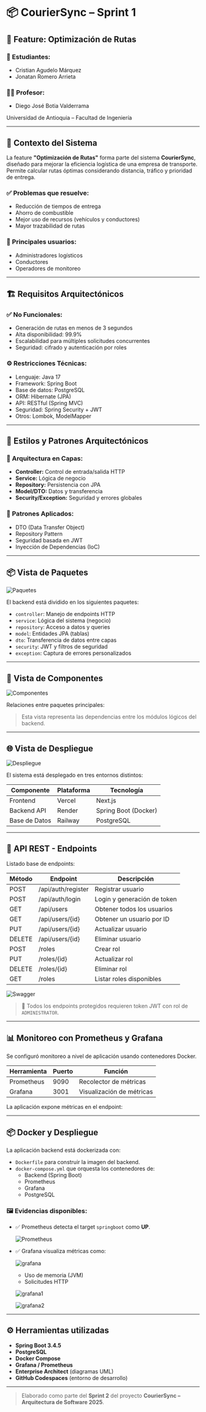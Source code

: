 # 📦 CourierSync – Sprint 1  

## 🚀 Feature: Optimización de Rutas

### 👥 Estudiantes:
- Cristian Agudelo Márquez  
- Jonatan Romero Arrieta  

### 👨‍🏫 Profesor:
- Diego José Botia Valderrama
  
 Universidad de Antioquia – Facultad de Ingeniería

---

## 📌 Contexto del Sistema

La feature **"Optimización de Rutas"** forma parte del sistema **CourierSync**, diseñado para mejorar la eficiencia logística de una empresa de transporte. Permite calcular rutas óptimas considerando distancia, tráfico y prioridad de entrega.

### ✅ Problemas que resuelve:
- Reducción de tiempos de entrega  
- Ahorro de combustible  
- Mejor uso de recursos (vehículos y conductores)  
- Mayor trazabilidad de rutas  

### 👤 Principales usuarios:
- Administradores logísticos  
- Conductores  
- Operadores de monitoreo  

---

## 🏗️ Requisitos Arquitectónicos

### ✅ No Funcionales:
- Generación de rutas en menos de 3 segundos  
- Alta disponibilidad: 99.9%  
- Escalabilidad para múltiples solicitudes concurrentes  
- Seguridad: cifrado y autenticación por roles

### ⚙️ Restricciones Técnicas:
- Lenguaje: Java 17  
- Framework: Spring Boot  
- Base de datos: PostgreSQL  
- ORM: Hibernate (JPA)  
- API: RESTful (Spring MVC)  
- Seguridad: Spring Security + JWT  
- Otros: Lombok, ModelMapper  

---

## 🧱 Estilos y Patrones Arquitectónicos

### 🧩 Arquitectura en Capas:
- **Controller:** Control de entrada/salida HTTP  
- **Service:** Lógica de negocio  
- **Repository:** Persistencia con JPA  
- **Model/DTO:** Datos y transferencia  
- **Security/Exception:** Seguridad y errores globales

### 🔁 Patrones Aplicados:
- DTO (Data Transfer Object)  
- Repository Pattern  
- Seguridad basada en JWT  
- Inyección de Dependencias (IoC)  

---

## 📦 Vista de Paquetes

![Paquetes](./img/paquetes.jpg)

El backend está dividido en los siguientes paquetes:

- `controller`: Manejo de endpoints HTTP  
- `service`: Lógica del sistema (negocio)  
- `repository`: Acceso a datos y queries  
- `model`: Entidades JPA (tablas)  
- `dto`: Transferencia de datos entre capas  
- `security`: JWT y filtros de seguridad  
- `exception`: Captura de errores personalizados  

---

## 🧩 Vista de Componentes

![Componentes](./img/componentes.jpg)

Relaciones entre paquetes principales:



> Esta vista representa las dependencias entre los módulos lógicos del backend.

---

## 🌐 Vista de Despliegue

![Despliegue](./img/despliegue.jpg)

El sistema está desplegado en tres entornos distintos:

| Componente   | Plataforma | Tecnología |
|--------------|------------|------------|
| Frontend     | Vercel     | Next.js    |
| Backend API  | Render     | Spring Boot (Docker) |
| Base de Datos| Railway    | PostgreSQL |

---

## 🔌 API REST - Endpoints

Listado base de endpoints:

| Método | Endpoint             | Descripción                 |
|--------|----------------------|-----------------------------|
| POST   | /api/auth/register   | Registrar usuario           |
| POST   | /api/auth/login      | Login y generación de token |
| GET    | /api/users           | Obtener todos los usuarios  |
| GET    | /api/users/{id}      | Obtener un usuario por ID   |
| PUT    | /api/users/{id}      | Actualizar usuario          |
| DELETE | /api/users/{id}      | Eliminar usuario            |
| POST   | /roles               | Crear rol                   |
| PUT    | /roles/{id}          | Actualizar rol              |
| DELETE | /roles/{id}          | Eliminar rol                |
| GET    | /roles               | Listar roles disponibles    |

![Swagger](./img/swagger.jpg)

> 🔐 Todos los endpoints protegidos requieren token JWT con rol de `ADMINISTRATOR`.

---

## 📊 Monitoreo con Prometheus y Grafana

Se configuró monitoreo a nivel de aplicación usando contenedores Docker.

| Herramienta | Puerto | Función                    |
|-------------|--------|----------------------------|
| Prometheus  | 9090   | Recolector de métricas     |
| Grafana     | 3001   | Visualización de métricas  |

La aplicación expone métricas en el endpoint:  


---

## 📦 Docker y Despliegue

La aplicación backend está dockerizada con:

- `Dockerfile` para construir la imagen del backend.
- `docker-compose.yml` que orquesta los contenedores de:
  - Backend (Spring Boot)
  - Prometheus
  - Grafana
  - PostgreSQL

### 🖼️ Evidencias disponibles:
- ✅ Prometheus detecta el target `springboot` como **UP**.
  
   ![Prometheus](./img/prometheus.jpg)
  
- ✅ Grafana visualiza métricas como:

   ![grafana](./img/grafana.jpg)
  
  - Uso de memoria (JVM)
  - Solicitudes HTTP
    
   ![grafana1](./img/grafana1.jpg)

   ![grafana2](./img/grafana2.jpg)

---

## ⚙️ Herramientas utilizadas

- **Spring Boot 3.4.5**
- **PostgreSQL**
- **Docker Compose**
- **Grafana / Prometheus**
- **Enterprise Architect** (diagramas UML)
- **GitHub Codespaces** (entorno de desarrollo)

---

> Elaborado como parte del **Sprint 2** del proyecto **CourierSync – Arquitectura de Software 2025**.


